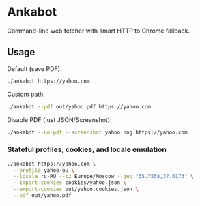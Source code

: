 # Ankabot

Command-line web fetcher with smart HTTP to Chrome fallback.

## Usage

Default (save PDF):

```bash
./ankabot https://yahoo.com
```

Custom path:

```bash
./ankabot --pdf out/yahoo.pdf https://yahoo.com
```

Disable PDF (just JSON/Screenshot):

```bash
./ankabot --no-pdf --screenshot yahoo.png https://yahoo.com
```

### Stateful profiles, cookies, and locale emulation

```bash
./ankabot https://yahoo.com \
  --profile yahoo-eu \
  --locale ru-RU --tz Europe/Moscow --geo "55.7558,37.6173" \
  --import-cookies cookies/yahoo.json \
  --export-cookies out/yahoo.cookies.json \
  --pdf out/yahoo.pdf
```
